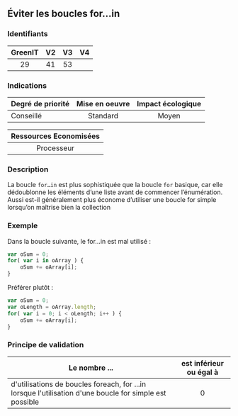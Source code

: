 ## Éviter les boucles for...in

### Identifiants

| GreenIT |  V2  |  V3  |  V4  |
|:-------:|:----:|:----:|:----:|
|   29   | 41  | 53  |      |

### Indications

| Degré de priorité |      Mise en oeuvre       |  Impact écologique    | 
|-------------------|:-------------------------:|:---------------------:|
| Conseillé         |  Standard                 | Moyen                 | 


|Ressources Economisées                                      |
|:----------------------------------------------------------:|
|  Processeur |

### Description

La boucle `for…in` est plus sophistiquée que la boucle `for` basique, car elle dédoublonne les éléments d’une liste avant de commencer l’énumération. Aussi est-il généralement plus économe d’utiliser une boucle for simple lorsqu’on maîtrise bien la collection

### Exemple

Dans la boucle suivante, le for…in est mal utilisé :
```javascript
var oSum = 0;
for( var i in oArray ) {
    oSum += oArray[i];
}
```
Préférer plutôt :
```javascript
var oSum = 0;
var oLength = oArray.length;
for( var i = 0; i < oLength; i++ ) {
    oSum += oArray[i];
}
```
### Principe de validation

| Le nombre ...     | est inférieur ou égal à   |  
|-------------------|:-------------------------:|
| d'utilisations de boucles foreach, for ...in lorsque l'utilisation d'une boucle for simple est possible  | 0  |
